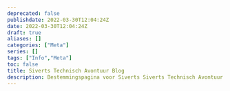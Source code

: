 ```yaml
---
deprecated: false
publishdate: 2022-03-30T12:04:24Z
date: 2022-03-30T12:04:24Z
draft: true
aliases: []
categories: ["Meta"]
series: []
tags: ["Info","Meta"]
toc: false
title: Siverts Technisch Avontuur Blog
description: Bestemmingspagina voor Siverts Siverts Technisch Avontuur Blog!
---
```

